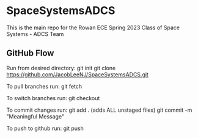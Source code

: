 # SpaceSystemsADCS
This is the main repo for the Rowan ECE Spring 2023 Class of Space Systems - ADCS Team

## GitHub Flow
Run from desired directory:
git init
git clone https://github.com/JacobLeeNJ/SpaceSystemsADCS.git


To pull branches run:
git fetch 

To switch branches run:
git checkout <BranchName>

To commit changes run:
git add . (adds ALL unstaged files)
git commit -m "Meaningful Message"

To push to github run:
git push


